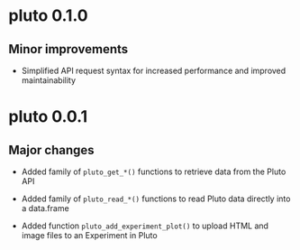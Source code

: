 # pluto 0.1.0

## Minor improvements

* Simplified API request syntax for increased performance and improved maintainability

# pluto 0.0.1

## Major changes

* Added family of `pluto_get_*()` functions to retrieve data from the Pluto API

* Added family of `pluto_read_*()` functions to read Pluto data directly into a data.frame

* Added function `pluto_add_experiment_plot()` to upload HTML and image files to an Experiment in Pluto

